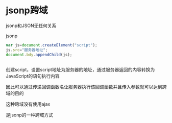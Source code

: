 # jsonp跨域

jsonp和JSON无任何关系 

jsonp 

```js
var js=document.createElement("script");
js.src="服务器地址";
document.bdy.appendChild(js);



```

创建script，设置script地址为服务器的地址，通过服务器返回的内容转换为JavaScript的语句执行内容

因此可以通过传递回调函数名让服务器执行该回调函数并且传入参数就可以达到跨域的目的

这种跨域没有使用ajax 

是jsonp的一种跨域方式